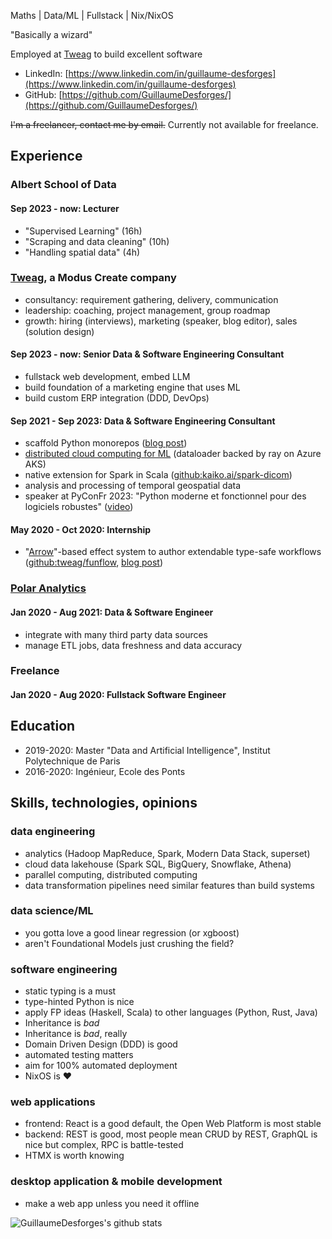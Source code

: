 Maths | Data/ML | Fullstack | Nix/NixOS

"Basically a wizard"

Employed at [Tweag](https://tweag.io) to build excellent software

* LinkedIn: [https://www.linkedin.com/in/guillaume-desforges](https://www.linkedin.com/in/guillaume-desforges)
* GitHub: [https://github.com/GuillaumeDesforges/](https://github.com/GuillaumeDesforges/)

~~I'm a freelancer, contact me by email.~~ Currently not available for freelance.

## Experience

### Albert School of Data

#### Sep 2023 - now: Lecturer
* "Supervised Learning" (16h)
* "Scraping and data cleaning" (10h)
* "Handling spatial data" (4h)

### [Tweag](https://www.tweag.io/), a Modus Create company

* consultancy: requirement gathering, delivery, communication
* leadership: coaching, project management, group roadmap
* growth: hiring (interviews), marketing (speaker, blog editor), sales (solution design)

#### Sep 2023 - now: Senior Data & Software Engineering Consultant
* fullstack web development, embed LLM
* build foundation of a marketing engine that uses ML
* build custom ERP integration (DDD, DevOps)

#### Sep 2021 - Sep 2023: Data & Software Engineering Consultant
* scaffold Python monorepos ([blog post](https://www.tweag.io/blog/2023-04-04-python-monorepo-1/))
* [distributed cloud computing for ML](https://www.tweag.io/blog/2023-04-20-medical-computing-at-scale/) (dataloader backed by ray on Azure AKS)
* native extension for Spark in Scala ([github:kaiko.ai/spark-dicom](https://github.com/kaiko-ai/spark-dicom))
* analysis and processing of temporal geospatial data
* speaker at PyConFr 2023: "Python moderne et fonctionnel pour des logiciels robustes" ([video](https://pyvideo.org/pycon-fr-2023/python-moderne-et-fonctionnel-pour-des-logiciels-robustes.html))

#### May 2020 - Oct 2020: Internship
* "[Arrow](https://www.sciencedirect.com/science/article/pii/S0167642399000234)"-based effect system to author extendable type-safe workflows ([github:tweag/funflow](https://github.com/tweag/funflow), [blog post](https://www.tweag.io/blog/2021-09-23-funflow2-intro/))

### [Polar Analytics](https://www.polaranalytics.com/)

#### Jan 2020 - Aug 2021: Data & Software Engineer
* integrate with many third party data sources
* manage ETL jobs, data freshness and data accuracy

### Freelance

#### Jan 2020 - Aug 2020: Fullstack Software Engineer

## Education

* 2019-2020: Master "Data and Artificial Intelligence", Institut Polytechnique de Paris
* 2016-2020: Ingénieur, Ecole des Ponts

## Skills, technologies, opinions

### data engineering
* analytics (Hadoop MapReduce, Spark, Modern Data Stack, superset)
* cloud data lakehouse (Spark SQL, BigQuery, Snowflake, Athena)
* parallel computing, distributed computing
* data transformation pipelines need similar features than build systems

### data science/ML
* you gotta love a good linear regression (or xgboost)
* aren't Foundational Models just crushing the field?

### software engineering
* static typing is a must
* type-hinted Python is nice
* apply FP ideas (Haskell, Scala) to other languages (Python, Rust, Java)
* Inheritance is _bad_
* Inheritance is _bad_, really
* Domain Driven Design (DDD) is good
* automated testing matters
* aim for 100% automated deployment
* NixOS is ❤

### web applications
* frontend: React is a good default, the Open Web Platform is most stable
* backend: REST is good, most people mean CRUD by REST, GraphQL is nice but complex, RPC is battle-tested
* HTMX is worth knowing

### desktop application & mobile development
* make a web app unless you need it offline

![GuillaumeDesforges's github stats](https://github-readme-stats.vercel.app/api?username=GuillaumeDesforges&show_icons=true&theme=dark)
